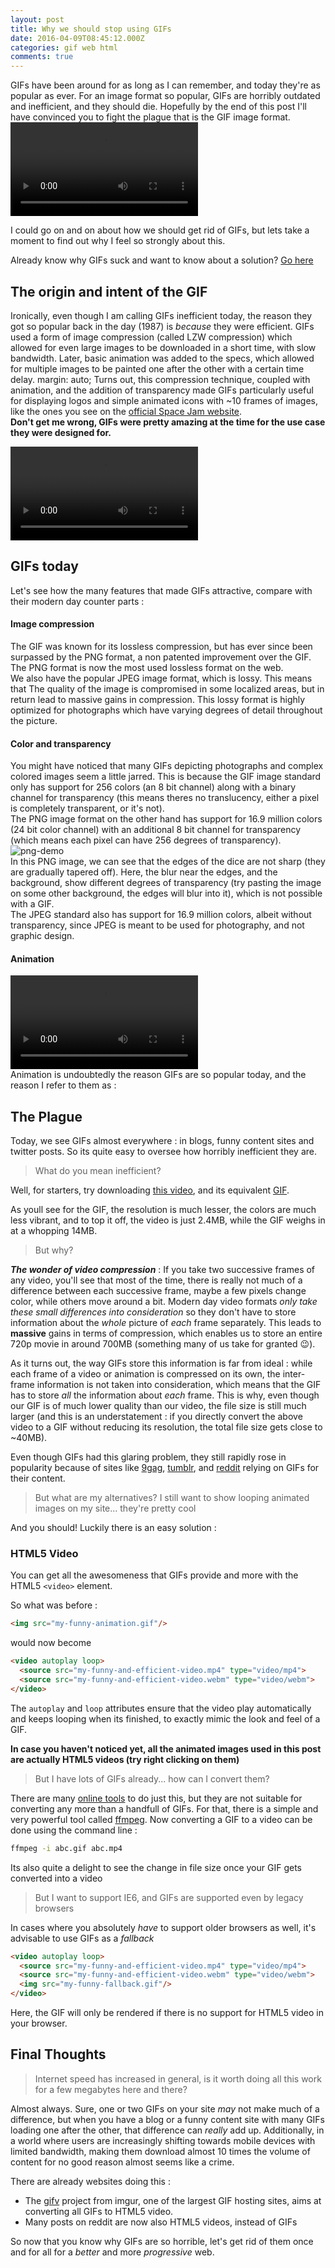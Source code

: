 ```yaml
---
layout: post
title: Why we should stop using GIFs
date: 2016-04-09T08:45:12.000Z
categories: gif web html
comments: true
---
```


GIFs have been around for as long as I can remember, and today they're as popular as ever. For an image format so popular, GIFs are horribly outdated and inefficient, and they should die. Hopefully by the end of this post I'll have convinced you to fight the plague that is the GIF image format.
<video autoplay loop>
  <source src="/assets/images/posts/no-gifs/kill.mp4" type="video/mp4">
  Your browser does not support the video tag.
</video>

I could go on and on about how we should get rid of GIFs, but lets take a moment to find out why I feel so strongly about this.
<!-- more -->
Already know why GIFs suck and want to know about a solution? [Go here](#solution)  

## The origin and intent of the GIF
Ironically, even though I am calling GIFs inefficient today, the reason they got so popular back in the day (1987) is _because_ they were efficient. GIFs used a form of image compression (called LZW compression) which allowed for even large images to be downloaded in a short time, with slow bandwidth. Later, basic animation was added to the specs, which allowed for multiple images to be painted one after the other with a certain time delay. margin: auto; Turns out, this compression technique, coupled with animation, and the addition of transparency made GIFs particularly useful for displaying logos and simple animated icons with ~10 frames of images, like the ones you see on the [official Space Jam website](http://www.warnerbros.com/archive/spacejam/movie/cmp/tunes/tunesframes.html).<br>**Don't get me wrong, GIFs were pretty amazing at the time for the use case they were designed for.**

<video autoplay loop>   <source src="/assets/images/posts/no-gifs/awesome.mp4" type="video/mp4"> <img src="/assets/images/posts/understanding-async-js/sync.png"/>  Your browser does not support the video tag. </video><br>

## GIFs today
Let's see how the many features that made GIFs attractive, compare with their modern day counter parts :

#### Image compression
The GIF was known for its lossless compression, but has ever since been surpassed by the PNG format, a non patented improvement over the GIF. The PNG format is now the most used lossless format on the web.<br>We also have the popular JPEG image format, which is lossy. This means that The quality of the image is compromised in some localized areas, but in return lead to massive gains in compression. This lossy format is highly optimized for photographs which have varying degrees of detail throughout the picture.

#### Color and transparency
You might have noticed that many GIFs depicting photographs and complex colored images seem a little jarred. This is because the GIF image standard only has support for 256 colors (an 8 bit channel) along with a binary channel for transparency (this means theres no translucency, either a pixel is completely transparent, or it's not).  
The PNG image format on the other hand has support for 16.9 million colors (24 bit color channel) with an additional 8 bit channel for transparency (which means each pixel can have 256 degrees of transparency).
![png-demo](/assets/images/posts/no-gifs/png-demo.png)  
In this PNG image, we can see that the edges of the dice are not sharp (they are gradually tapered off). Here, the blur near the edges, and the background, show different degrees of transparency (try pasting the image on some other background, the edges will blur into it), which is not possible with a GIF.  
The JPEG standard also has support for 16.9 million colors, albeit without transparency, since JPEG is meant to be used for photography, and not graphic design.

#### Animation
<video autoplay loop>   <source src="/assets/images/posts/no-gifs/please-no.mp4" type="video/mp4">   Your browser does not support the video tag. </video><br>
Animation is undoubtedly the reason GIFs are so popular today, and the reason I refer to them as :

## The Plague

Today, we see GIFs almost everywhere : in blogs, funny content sites and twitter posts. So its quite easy to oversee how horribly inefficient they are.

>What do you mean inefficient?

Well, for starters, try downloading [this video](/assets/images/posts/no-gifs/colors.mp4), and its equivalent [GIF](/assets/images/posts/no-gifs/colors.gif).

As youll see for the GIF, the resolution is much lesser, the colors are much less vibrant, and to top it off, the video is just 2.4MB, while the GIF weighs in at a whopping 14MB.

>But why?

***The wonder of video compression*** : If you take two successive frames of any video, you'll see that most of the time, there is really not much of a difference between each successive frame, maybe a few pixels change color, while others move around a bit. Modern day video formats *only take these small differences into consideration* so they don't have to store information about the *whole* picture of *each* frame separately. This leads to **massive** gains in terms of compression, which enables us to store an entire 720p movie in around 700MB (something many of us take for granted 😉).  

As it turns out, the way GIFs store this information is far from ideal : while each frame of a video or animation is compressed on its own, the inter-frame information is not taken into consideration, which means that the GIF has to store *all* the information about *each* frame. This is why, even though our GIF is of much lower quality than our video, the file size is still much larger (and this is an understatement : if you directly convert the above video to a GIF without reducing its resolution, the total file size gets close to ~40MB).

 Even though GIFs had this glaring problem, they still rapidly rose in popularity because of sites like [9gag](http://9gag.com), [tumblr](https://www.tumblr.com/dashboard), and [reddit](https://www.reddit.com/r/funny) relying on GIFs for their content.

>But what are my alternatives? I still want to show looping animated images on my site... they're pretty cool

And you should! Luckily there is an easy solution :
<span id="solution"></span>

### HTML5 Video
You can get all the awesomeness that GIFs provide and more with the HTML5 `<video>` element.

So what was before :

```html
<img src="my-funny-animation.gif"/>
```
would now become

```html
<video autoplay loop>
  <source src="my-funny-and-efficient-video.mp4" type="video/mp4">
  <source src="my-funny-and-efficient-video.webm" type="video/webm">
</video>
```

The `autoplay` and `loop` attributes ensure that the video play automatically and keeps looping when its finished, to exactly mimic the look and feel of a GIF.

**In case you haven't noticed yet, all the animated images used in this post are actually HTML5 videos (try right clicking on them)**

>But I have lots of GIFs already... how can I convert them?

There are many [online tools](https://cloudconvert.com/gif-to-webm) to do just this, but they are not suitable for converting any more than a handfull of GIFs. For that, there is a simple and very powerful tool called [ffmpeg](https://www.ffmpeg.org/). Now converting a GIF to a video can be done using the command line :

```sh
ffmpeg -i abc.gif abc.mp4
```

Its also quite a delight to see the change in file size once your GIF gets converted into a video

>But I want to support IE6, and GIFs are supported even by legacy browsers

In cases where you absolutely *have* to support older browsers as well, it's advisable to use GIFs as a *fallback*

```html
<video autoplay loop>
  <source src="my-funny-and-efficient-video.mp4" type="video/mp4">
  <source src="my-funny-and-efficient-video.webm" type="video/webm">
  <img src="my-funny-fallback.gif"/>
</video>
```

Here, the GIF will only be rendered if there is no support for HTML5 video in your browser.

## Final Thoughts

>Internet speed has increased in general, is it worth doing all this work for a few megabytes here and there?

Almost always. Sure, one or two GIFs on your site *may* not make much of a difference, but when you have a blog or a funny content site with many GIFs loading one after the other, that difference can *really* add up. Additionally, in a world where users are increasingly shifting towards mobile devices with limited bandwidth, making them download almost 10 times the volume of content for no good reason almost seems like a crime.

There are already websites doing this :  

- The [gifv](http://blog.imgur.com/2014/10/09/introducing-gifv/) project from imgur, one of the largest GIF hosting sites, aims at converting all GIFs to HTML5 video.
- Many posts on reddit are now also HTML5 videos, instead of GIFs

So now that you know why GIFs are so horrible, let's get rid of them once and for all for a *better* and more *progressive* web.
